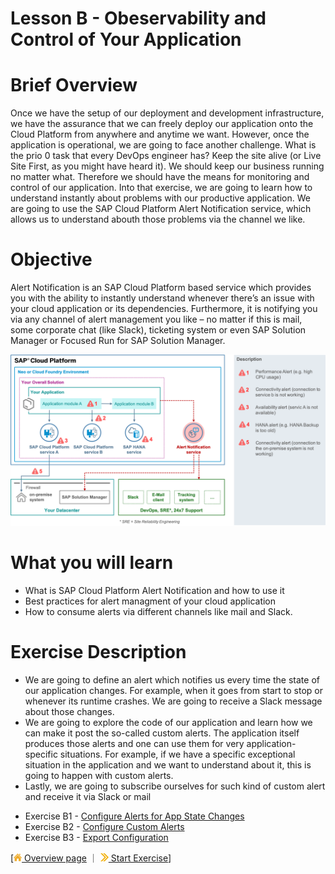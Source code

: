 # Lesson B - Obeservability and Control of Your Application

# Brief Overview
Once we have the setup of our deployment and development infrastructure, we have the assurance that we can freely deploy our application onto the Cloud Platform from anywhere and anytime we want. However, once the application is operational, we are going to face another challenge. What is the prio 0 task that every DevOps engineer has? Keep the site alive (or Live Site First, as you might have heard it). We should keep our business running no matter what. Therefore we should have the means for monitoring and control of our application. Into that exercise, we are going to learn how to understand instantly about problems with our productive application. We are going to use the SAP Cloud Platform Alert Notification service, which allows us to understand abouth those problems via the channel we like.


# Objective 

Alert Notification is an SAP Cloud Platform based service which provides you with the ability to instantly understand whenever there’s an issue with your cloud application or its dependencies. Furthermore, it is notifying you via any channel of alert management you like – no matter if this is mail, some corporate chat (like Slack), ticketing system or even SAP Solution Manager or Focused Run for SAP Solution Manager.

![](../../images/b/b1_overview.png)


# What you will learn
 - What is SAP Cloud Platform Alert Notification and how to use it
 - Best practices for alert managment of your cloud application
 - How to consume alerts via different channels like mail and Slack.

 # Exercise Description 
 - We are going to define an alert which notifies us every time the state of our application changes. For example, when it goes from start to stop or whenever its runtime crashes. We are going to receive a Slack message about those changes.
 - We are going to explore the code of our application and learn how we can make it post the so-called custom alerts. The application itself produces those alerts and one can use them for very application-specific situations. For example, if we have a specific exceptional situation in the application and we want to understand about it, this is going to happen with custom alerts.
 - Lastly, we are going to subscribe ourselves for such kind of custom alert and receive it via Slack or mail



* Exercise B1 - [Configure Alerts for App State Changes](../../exercises/B1/README.md)
* Exercise B2 - [Configure Custom Alerts](../../exercises/B2/README.md)
* Exercise B3 - [Export Configuration](../../exercises/B3/README.md)



[[![](../../images/nav-home.png) Overview page](../../README.md) ｜ [![](../../images/nav-next.png) Start Exercise](../../exercise/B1/README.md)]
